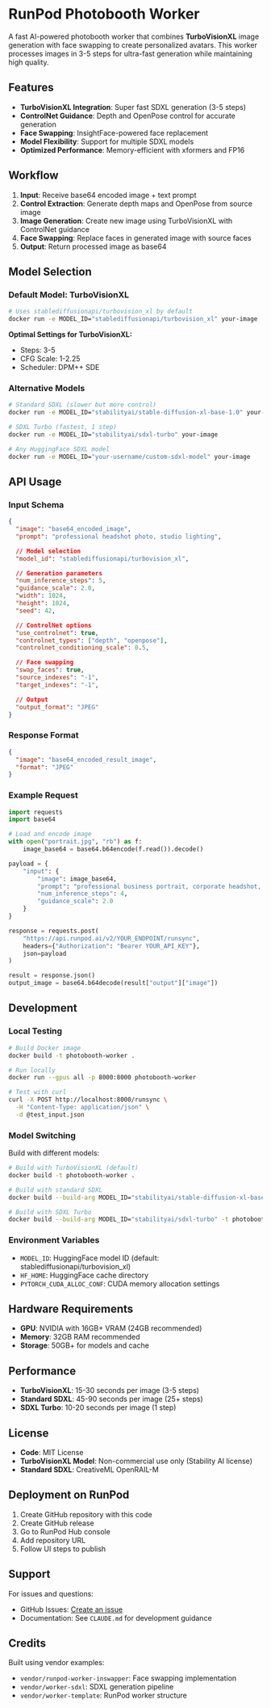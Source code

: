 # RunPod Photobooth Worker

A fast AI-powered photobooth worker that combines **TurboVisionXL** image generation with face swapping to create personalized avatars. This worker processes images in 3-5 steps for ultra-fast generation while maintaining high quality.

## Features

- **TurboVisionXL Integration**: Super fast SDXL generation (3-5 steps)
- **ControlNet Guidance**: Depth and OpenPose control for accurate generation
- **Face Swapping**: InsightFace-powered face replacement
- **Model Flexibility**: Support for multiple SDXL models
- **Optimized Performance**: Memory-efficient with xformers and FP16

## Workflow

1. **Input**: Receive base64 encoded image + text prompt
2. **Control Extraction**: Generate depth maps and OpenPose from source image
3. **Image Generation**: Create new image using TurboVisionXL with ControlNet guidance
4. **Face Swapping**: Replace faces in generated image with source faces
5. **Output**: Return processed image as base64

## Model Selection

### Default Model: TurboVisionXL
```bash
# Uses stablediffusionapi/turbovision_xl by default
docker run -e MODEL_ID="stablediffusionapi/turbovision_xl" your-image
```

**Optimal Settings for TurboVisionXL:**
- Steps: 3-5
- CFG Scale: 1-2.25
- Scheduler: DPM++ SDE

### Alternative Models
```bash
# Standard SDXL (slower but more control)
docker run -e MODEL_ID="stabilityai/stable-diffusion-xl-base-1.0" your-image

# SDXL Turbo (fastest, 1 step)
docker run -e MODEL_ID="stabilityai/sdxl-turbo" your-image

# Any HuggingFace SDXL model
docker run -e MODEL_ID="your-username/custom-sdxl-model" your-image
```

## API Usage

### Input Schema

```json
{
  "image": "base64_encoded_image",
  "prompt": "professional headshot photo, studio lighting",

  // Model selection
  "model_id": "stablediffusionapi/turbovision_xl",

  // Generation parameters
  "num_inference_steps": 5,
  "guidance_scale": 2.0,
  "width": 1024,
  "height": 1024,
  "seed": 42,

  // ControlNet options
  "use_controlnet": true,
  "controlnet_types": ["depth", "openpose"],
  "controlnet_conditioning_scale": 0.5,

  // Face swapping
  "swap_faces": true,
  "source_indexes": "-1",
  "target_indexes": "-1",

  // Output
  "output_format": "JPEG"
}
```

### Response Format

```json
{
  "image": "base64_encoded_result_image",
  "format": "JPEG"
}
```

### Example Request

```python
import requests
import base64

# Load and encode image
with open("portrait.jpg", "rb") as f:
    image_base64 = base64.b64encode(f.read()).decode()

payload = {
    "input": {
        "image": image_base64,
        "prompt": "professional business portrait, corporate headshot, studio lighting, high quality",
        "num_inference_steps": 4,
        "guidance_scale": 2.0
    }
}

response = requests.post(
    "https://api.runpod.ai/v2/YOUR_ENDPOINT/runsync",
    headers={"Authorization": "Bearer YOUR_API_KEY"},
    json=payload
)

result = response.json()
output_image = base64.b64decode(result["output"]["image"])
```

## Development

### Local Testing

```bash
# Build Docker image
docker build -t photobooth-worker .

# Run locally
docker run --gpus all -p 8000:8000 photobooth-worker

# Test with curl
curl -X POST http://localhost:8000/runsync \
  -H "Content-Type: application/json" \
  -d @test_input.json
```

### Model Switching

Build with different models:
```bash
# Build with TurboVisionXL (default)
docker build -t photobooth-worker .

# Build with standard SDXL
docker build --build-arg MODEL_ID="stabilityai/stable-diffusion-xl-base-1.0" -t photobooth-worker-sdxl .

# Build with SDXL Turbo
docker build --build-arg MODEL_ID="stabilityai/sdxl-turbo" -t photobooth-worker-turbo .
```

### Environment Variables

- `MODEL_ID`: HuggingFace model ID (default: stablediffusionapi/turbovision_xl)
- `HF_HOME`: HuggingFace cache directory
- `PYTORCH_CUDA_ALLOC_CONF`: CUDA memory allocation settings

## Hardware Requirements

- **GPU**: NVIDIA with 16GB+ VRAM (24GB recommended)
- **Memory**: 32GB RAM recommended
- **Storage**: 50GB+ for models and cache

## Performance

- **TurboVisionXL**: 15-30 seconds per image (3-5 steps)
- **Standard SDXL**: 45-90 seconds per image (25+ steps)
- **SDXL Turbo**: 10-20 seconds per image (1 step)

## License

- **Code**: MIT License
- **TurboVisionXL Model**: Non-commercial use only (Stability AI license)
- **Standard SDXL**: CreativeML OpenRAIL-M

## Deployment on RunPod

1. Create GitHub repository with this code
2. Create GitHub release
3. Go to RunPod Hub console
4. Add repository URL
5. Follow UI steps to publish

## Support

For issues and questions:
- GitHub Issues: [Create an issue](https://github.com/your-repo/issues)
- Documentation: See `CLAUDE.md` for development guidance

## Credits

Built using vendor examples:
- `vendor/runpod-worker-inswapper`: Face swapping implementation
- `vendor/worker-sdxl`: SDXL generation pipeline
- `vendor/worker-template`: RunPod worker structure